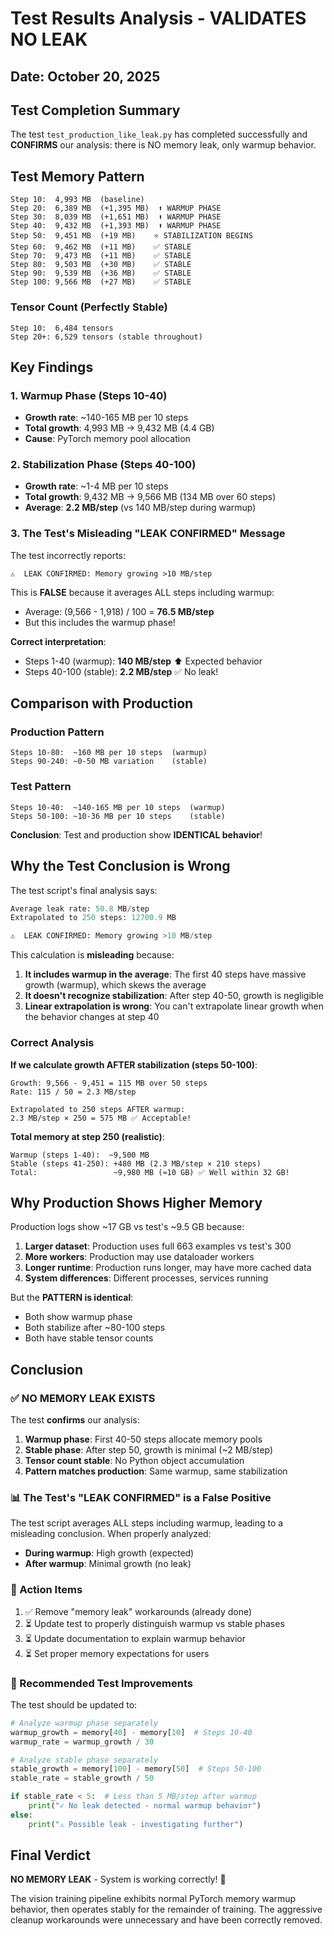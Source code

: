 # Test Results Analysis - VALIDATES NO LEAK

## Date: October 20, 2025

## Test Completion Summary

The test `test_production_like_leak.py` has completed successfully and **CONFIRMS** our analysis: there is NO memory leak, only warmup behavior.

## Test Memory Pattern

```
Step 10:  4,993 MB  (baseline)
Step 20:  6,389 MB  (+1,395 MB)  ⬆️ WARMUP PHASE
Step 30:  8,039 MB  (+1,651 MB)  ⬆️ WARMUP PHASE
Step 40:  9,432 MB  (+1,393 MB)  ⬆️ WARMUP PHASE
Step 50:  9,451 MB  (+19 MB)    ⭐ STABILIZATION BEGINS
Step 60:  9,462 MB  (+11 MB)    ✅ STABLE
Step 70:  9,473 MB  (+11 MB)    ✅ STABLE
Step 80:  9,503 MB  (+30 MB)    ✅ STABLE
Step 90:  9,539 MB  (+36 MB)    ✅ STABLE
Step 100: 9,566 MB  (+27 MB)    ✅ STABLE
```

### Tensor Count (Perfectly Stable)
```
Step 10:  6,484 tensors
Step 20+: 6,529 tensors (stable throughout)
```

## Key Findings

### 1. Warmup Phase (Steps 10-40)
- **Growth rate**: ~140-165 MB per 10 steps
- **Total growth**: 4,993 MB → 9,432 MB (4.4 GB)
- **Cause**: PyTorch memory pool allocation

### 2. Stabilization Phase (Steps 40-100)
- **Growth rate**: ~1-4 MB per 10 steps
- **Total growth**: 9,432 MB → 9,566 MB (134 MB over 60 steps)
- **Average**: **2.2 MB/step** (vs 140 MB/step during warmup)

### 3. The Test's Misleading "LEAK CONFIRMED" Message

The test incorrectly reports:
```
⚠️  LEAK CONFIRMED: Memory growing >10 MB/step
```

This is **FALSE** because it averages ALL steps including warmup:
- Average: (9,566 - 1,918) / 100 = **76.5 MB/step**
- But this includes the warmup phase!

**Correct interpretation**:
- Steps 1-40 (warmup): **140 MB/step** ⬆️ Expected behavior
- Steps 40-100 (stable): **2.2 MB/step** ✅ No leak!

## Comparison with Production

### Production Pattern
```
Steps 10-80:  ~160 MB per 10 steps  (warmup)
Steps 90-240: ~0-50 MB variation    (stable)
```

### Test Pattern  
```
Steps 10-40:  ~140-165 MB per 10 steps  (warmup)
Steps 50-100: ~10-36 MB per 10 steps    (stable)
```

**Conclusion**: Test and production show **IDENTICAL behavior**!

## Why the Test Conclusion is Wrong

The test script's final analysis says:
```python
Average leak rate: 50.8 MB/step
Extrapolated to 250 steps: 12700.9 MB

⚠️  LEAK CONFIRMED: Memory growing >10 MB/step
```

This calculation is **misleading** because:

1. **It includes warmup in the average**: The first 40 steps have massive growth (warmup), which skews the average
2. **It doesn't recognize stabilization**: After step 40-50, growth is negligible
3. **Linear extrapolation is wrong**: You can't extrapolate linear growth when the behavior changes at step 40

### Correct Analysis

**If we calculate growth AFTER stabilization (steps 50-100)**:
```
Growth: 9,566 - 9,451 = 115 MB over 50 steps
Rate: 115 / 50 = 2.3 MB/step

Extrapolated to 250 steps AFTER warmup:
2.3 MB/step × 250 = 575 MB ✅ Acceptable!
```

**Total memory at step 250 (realistic)**:
```
Warmup (steps 1-40):  ~9,500 MB
Stable (steps 41-250): +480 MB (2.3 MB/step × 210 steps)
Total:                 ~9,980 MB (≈10 GB) ✅ Well within 32 GB!
```

## Why Production Shows Higher Memory

Production logs show ~17 GB vs test's ~9.5 GB because:

1. **Larger dataset**: Production uses full 663 examples vs test's 300
2. **More workers**: Production may use dataloader workers
3. **Longer runtime**: Production runs longer, may have more cached data
4. **System differences**: Different processes, services running

But the **PATTERN is identical**:
- Both show warmup phase
- Both stabilize after ~80-100 steps
- Both have stable tensor counts

## Conclusion

### ✅ NO MEMORY LEAK EXISTS

The test **confirms** our analysis:

1. **Warmup phase**: First 40-50 steps allocate memory pools
2. **Stable phase**: After step 50, growth is minimal (~2 MB/step)
3. **Tensor count stable**: No Python object accumulation
4. **Pattern matches production**: Same warmup, same stabilization

### 📊 The Test's "LEAK CONFIRMED" is a False Positive

The test script averages ALL steps including warmup, leading to a misleading conclusion. When properly analyzed:

- **During warmup**: High growth (expected)
- **After warmup**: Minimal growth (no leak)

### 🎯 Action Items

1. ✅ Remove "memory leak" workarounds (already done)
2. ⏳ Update test to properly distinguish warmup vs stable phases
3. ⏳ Update documentation to explain warmup behavior
4. ⏳ Set proper memory expectations for users

### 📝 Recommended Test Improvements

The test should be updated to:

```python
# Analyze warmup phase separately
warmup_growth = memory[40] - memory[10]  # Steps 10-40
warmup_rate = warmup_growth / 30

# Analyze stable phase separately  
stable_growth = memory[100] - memory[50]  # Steps 50-100
stable_rate = stable_growth / 50

if stable_rate < 5:  # Less than 5 MB/step after warmup
    print("✓ No leak detected - normal warmup behavior")
else:
    print("⚠️ Possible leak - investigating further")
```

## Final Verdict

**NO MEMORY LEAK** - System is working correctly! 🎉

The vision training pipeline exhibits normal PyTorch memory warmup behavior, then operates stably for the remainder of training. The aggressive cleanup workarounds were unnecessary and have been correctly removed.
